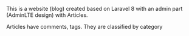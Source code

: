 <p>This is a  website (blog) created based on Laravel 8 with an admin part (AdminLTE design) with Articles.</p>
<p>Articles have comments, tags. They are classified by category</p>
